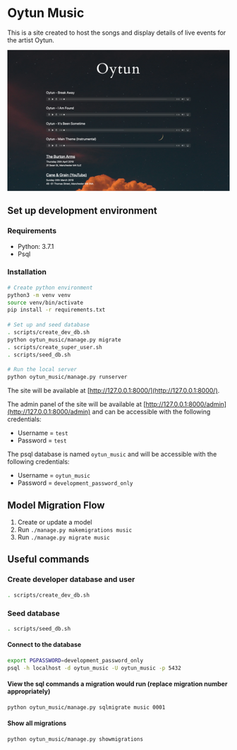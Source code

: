 # Oytun Music

This is a site created to host the songs and display details of live events for the artist Oytun.

![Example Screenshot](example_screenshot.png)

## Set up development environment

### Requirements

* Python: 3.7.1
* Psql

### Installation

```bash
# Create python environment
python3 -m venv venv
source venv/bin/activate
pip install -r requirements.txt

# Set up and seed database
. scripts/create_dev_db.sh
python oytun_music/manage.py migrate
. scripts/create_super_user.sh
. scripts/seed_db.sh

# Run the local server
python oytun_music/manage.py runserver
```

The site will be available at [http://127.0.0.1:8000/](http://127.0.0.1:8000/).

The admin panel of the site will be available at [http://127.0.0.1:8000/admin](http://127.0.0.1:8000/admin) and can be accessible with the following credentials:

* Username = `test`
* Password = `test`

The psql database is named `oytun_music` and will be accessible with the following credentials:

* Username = `oytun_music`
* Password = `development_password_only`

## Model Migration Flow

1. Create or update a model
2. Run `./manage.py makemigrations music`
3. Run `./manage.py migrate music`

## Useful commands

### Create developer database and user

```bash
. scripts/create_dev_db.sh
```

### Seed database

```bash
. scripts/seed_db.sh
```

#### Connect to the database

```bash
export PGPASSWORD=development_password_only
psql -h localhost -d oytun_music -U oytun_music -p 5432 
```

#### View the sql commands a migration would run (replace migration number appropriately)

```bash
python oytun_music/manage.py sqlmigrate music 0001
```

#### Show all migrations

```bash
python oytun_music/manage.py showmigrations
```

